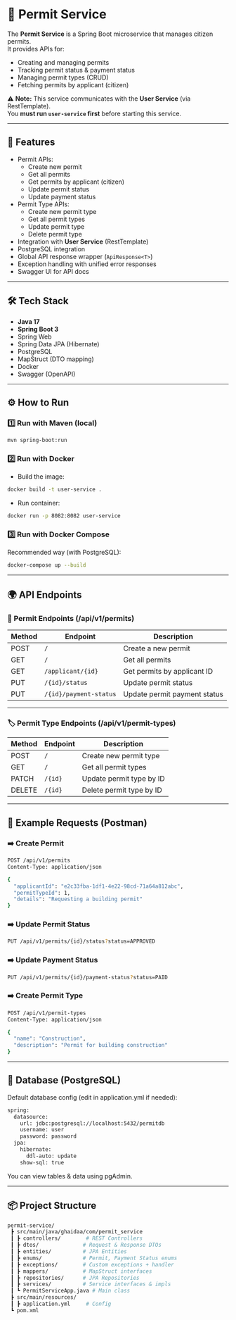 # 📜 Permit Service

The **Permit Service** is a Spring Boot microservice that manages citizen permits.  
It provides APIs for:
- Creating and managing permits
- Tracking permit status & payment status
- Managing permit types (CRUD)
- Fetching permits by applicant (citizen)

⚠️ **Note:** This service communicates with the **User Service** (via RestTemplate).  
You **must run `user-service` first** before starting this service.

---

## 🚀 Features
- Permit APIs:
  - Create new permit
  - Get all permits
  - Get permits by applicant (citizen)
  - Update permit status
  - Update payment status
- Permit Type APIs:
  - Create new permit type
  - Get all permit types
  - Update permit type
  - Delete permit type
- Integration with **User Service** (RestTemplate)
- PostgreSQL integration
- Global API response wrapper (`ApiResponse<T>`)
- Exception handling with unified error responses
- Swagger UI for API docs

---

## 🛠️ Tech Stack
- **Java 17**
- **Spring Boot 3**
- Spring Web
- Spring Data JPA (Hibernate)
- PostgreSQL
- MapStruct (DTO mapping)
- Docker
- Swagger (OpenAPI)

---

## ⚙️ How to Run

### 1️⃣ Run with Maven (local)
```bash
mvn spring-boot:run
```
### 2️⃣ Run with Docker
- Build the image:
```bash
docker build -t user-service .
```
- Run container:
```bash
docker run -p 8082:8082 user-service
```

### 3️⃣ Run with Docker Compose
Recommended way (with PostgreSQL):
```bash
docker-compose up --build
```

---
## 🌍 API Endpoints

### 📝 Permit Endpoints (/api/v1/permits)
| Method | Endpoint               | Description                  |
| ------ | ---------------------- | ---------------------------- |
| POST   | `/`                    | Create a new permit          |
| GET    | `/`                    | Get all permits              |
| GET    | `/applicant/{id}`      | Get permits by applicant ID  |
| PUT    | `/{id}/status`         | Update permit status         |
| PUT    | `/{id}/payment-status` | Update permit payment status |

---
### 🏷️ Permit Type Endpoints (/api/v1/permit-types)
| Method | Endpoint | Description              |
| ------ | -------- | ------------------------ |
| POST   | `/`      | Create new permit type   |
| GET    | `/`      | Get all permit types     |
| PATCH  | `/{id}`  | Update permit type by ID |
| DELETE | `/{id}`  | Delete permit type by ID |

---

## 📖 Example Requests (Postman)

### ➡️ Create Permit

```bash
POST /api/v1/permits
Content-Type: application/json

{
  "applicantId": "e2c33fba-1df1-4e22-98cd-71a64a812abc",
  "permitTypeId": 1,
  "details": "Requesting a building permit"
}
```

### ➡️ Update Permit Status
```bash
PUT /api/v1/permits/{id}/status?status=APPROVED
```

### ➡️ Update Payment Status
```bash
PUT /api/v1/permits/{id}/payment-status?status=PAID
```

### ➡️ Create Permit Type
```bash
POST /api/v1/permit-types
Content-Type: application/json

{
  "name": "Construction",
  "description": "Permit for building construction"
}
```

---

## 🐘 Database (PostgreSQL)
Default database config (edit in application.yml if needed):
```bash
spring:
  datasource:
    url: jdbc:postgresql://localhost:5432/permitdb
    username: user
    password: password
  jpa:
    hibernate:
      ddl-auto: update
    show-sql: true
```
You can view tables & data using pgAdmin.

---

## 📦 Project Structure
```bash
permit-service/
 ┣ src/main/java/ghaidaa/com/permit_service
 ┃ ┣ controllers/        # REST Controllers
 ┃ ┣ dtos/              # Request & Response DTOs
 ┃ ┣ entities/          # JPA Entities
 ┃ ┣ enums/             # Permit, Payment Status enums
 ┃ ┣ exceptions/        # Custom exceptions + handler
 ┃ ┣ mappers/           # MapStruct interfaces
 ┃ ┣ repositories/      # JPA Repositories
 ┃ ┣ services/          # Service interfaces & impls
 ┃ ┗ PermitServiceApp.java # Main class
 ┣ src/main/resources/
 ┃ ┣ application.yml     # Config
 ┗ pom.xml

```
